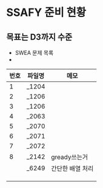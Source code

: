 # SSAFY 준비 현황

## 목표는 D3까지 수준
- SWEA 문제 목록 
- 

| 번호 | 파일명               |메모            |
|----|---------------------|---            |
| 1  | _1204               |               |
| 2  | _1206               |               |
| 3  | _1206               |               |
| 4  | _2063               |               |
| 5  | _2070               |               |
| 6  | _2071               |               |
| 7  | _2072               |               |
| 8  | _2142               | gready쓰는거   |
|    | _6249               | 간단한 배열 처리  |
|    |                     |               |
|    |                     |               |
|    |                     |               |